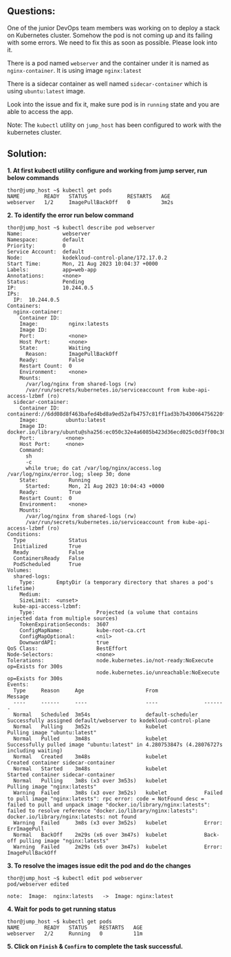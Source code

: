 

## Questions:

One of the junior DevOps team members was working on to deploy a stack on Kubernetes cluster. Somehow the pod is not coming up and its failing with some errors. We need to fix this as soon as possible. Please look into it.


There is a pod named `webserver` and the container under it is named as `nginx-container`. It is using image `nginx:latest`

There is a sidecar container as well named `sidecar-container` which is using `ubuntu:latest` image.

Look into the issue and fix it, make sure pod is in `running` state and you are able to access the app.

Note: The `kubectl` utility on `jump_host` has been configured to work with the kubernetes cluster.


## Solution: 

**1. At first  kubectl  utility configure and working from jump server, run below commands**

```
thor@jump_host ~$ kubectl get pods
NAME        READY   STATUS             RESTARTS   AGE
webserver   1/2     ImagePullBackOff   0          3m2s
```

**2. To identify the error run below command** 

```
thor@jump_host ~$ kubectl describe pod webserver
Name:             webserver
Namespace:        default
Priority:         0
Service Account:  default
Node:             kodekloud-control-plane/172.17.0.2
Start Time:       Mon, 21 Aug 2023 10:04:37 +0000
Labels:           app=web-app
Annotations:      <none>
Status:           Pending
IP:               10.244.0.5
IPs:
  IP:  10.244.0.5
Containers:
  nginx-container:
    Container ID:   
    Image:          nginx:latests
    Image ID:       
    Port:           <none>
    Host Port:      <none>
    State:          Waiting
      Reason:       ImagePullBackOff
    Ready:          False
    Restart Count:  0
    Environment:    <none>
    Mounts:
      /var/log/nginx from shared-logs (rw)
      /var/run/secrets/kubernetes.io/serviceaccount from kube-api-access-lzbmf (ro)
  sidecar-container:
    Container ID:  containerd://6dd08d8f463bafed4bd8a9ed52afb4757c81ff1ad3b7b430064756220fcfa883
    Image:         ubuntu:latest
    Image ID:      docker.io/library/ubuntu@sha256:ec050c32e4a6085b423d36ecd025c0d3ff00c38ab93a3d71a460ff1c44fa6d77
    Port:          <none>
    Host Port:     <none>
    Command:
      sh
      -c
      while true; do cat /var/log/nginx/access.log /var/log/nginx/error.log; sleep 30; done
    State:          Running
      Started:      Mon, 21 Aug 2023 10:04:43 +0000
    Ready:          True
    Restart Count:  0
    Environment:    <none>
    Mounts:
      /var/log/nginx from shared-logs (rw)
      /var/run/secrets/kubernetes.io/serviceaccount from kube-api-access-lzbmf (ro)
Conditions:
  Type              Status
  Initialized       True 
  Ready             False 
  ContainersReady   False 
  PodScheduled      True 
Volumes:
  shared-logs:
    Type:       EmptyDir (a temporary directory that shares a pod's lifetime)
    Medium:     
    SizeLimit:  <unset>
  kube-api-access-lzbmf:
    Type:                    Projected (a volume that contains injected data from multiple sources)
    TokenExpirationSeconds:  3607
    ConfigMapName:           kube-root-ca.crt
    ConfigMapOptional:       <nil>
    DownwardAPI:             true
QoS Class:                   BestEffort
Node-Selectors:              <none>
Tolerations:                 node.kubernetes.io/not-ready:NoExecute op=Exists for 300s
                             node.kubernetes.io/unreachable:NoExecute op=Exists for 300s
Events:
  Type     Reason     Age                    From               Message
  ----     ------     ----                   ----               -------
  Normal   Scheduled  3m54s                  default-scheduler  Successfully assigned default/webserver to kodekloud-control-plane
  Normal   Pulling    3m52s                  kubelet            Pulling image "ubuntu:latest"
  Normal   Pulled     3m48s                  kubelet            Successfully pulled image "ubuntu:latest" in 4.280753847s (4.28076727s including waiting)
  Normal   Created    3m48s                  kubelet            Created container sidecar-container
  Normal   Started    3m48s                  kubelet            Started container sidecar-container
  Normal   Pulling    3m8s (x3 over 3m53s)   kubelet            Pulling image "nginx:latests"
  Warning  Failed     3m8s (x3 over 3m52s)   kubelet            Failed to pull image "nginx:latests": rpc error: code = NotFound desc = failed to pull and unpack image "docker.io/library/nginx:latests": failed to resolve reference "docker.io/library/nginx:latests": docker.io/library/nginx:latests: not found
  Warning  Failed     3m8s (x3 over 3m52s)   kubelet            Error: ErrImagePull
  Normal   BackOff    2m29s (x6 over 3m47s)  kubelet            Back-off pulling image "nginx:latests"
  Warning  Failed     2m29s (x6 over 3m47s)  kubelet            Error: ImagePullBackOff
```

**3.  To resolve the images issue edit the pod and do the changes**

```
thor@jump_host ~$ kubectl edit pod webserver
pod/webserver edited

note:  Image:  nginx:latests   ->  Image: nginx:latest
```

**4.  Wait for  pods to get running status**

```
thor@jump_host ~$ kubectl get pods
NAME        READY   STATUS    RESTARTS   AGE
webserver   2/2     Running   0          11m
```

**5.  Click on `Finish` & `Confirm` to complete the task successful.**
